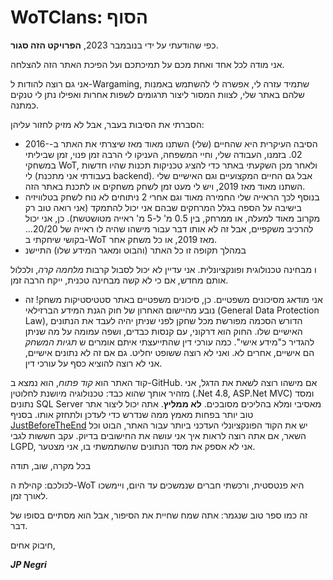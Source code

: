 # WoTClans: הסוף

כפי שהודעתי על ידי בנובמבר 2023, **הפרויקט הזה סגור**.

אני מודה לכל אחד ואחת מכם על תמיכתכם ועל הפיכת האתר הזה להצלחה.

אני גם רוצה להודות ל-Wargaming, שתמיד עזרה לי, אפשרה לי להשתמש באמנות שלהם באתר שלי, לצוות המסור ליצור תרגומים לשפות אחרות ואפילו נתן לי טנקים כמתנה.

הסברתי את הסיבות בעבר, אבל לא מזיק לחזור עליהן:

* הסיבה העיקרית היא שהחיים (שלי) השתנו מאוד מאז שיצרתי את האתר ב-2016-02. בזמנו, העבודה שלי, וחיי המשפחה, העניקו לי הרבה זמן פנוי, זמן שביליתי במשחקי WoT, ולאחר מכן השקעתי באתר כדי להציג טכניקות תכנות שהיו חדשות לי (בעבודתי אני מתכנת backend). אבל גם החיים המקצועיים וגם האישיים שלי השתנו מאוד מאז 2019, ויש לי מעט זמן לשחק משחקים או לתכנת באתר הזה.
* בנוסף לכך הראייה שלי החמירה מאוד וגם אחרי 2 ניתוחים לא נוח לשחק בטלוויזיה בישיבה על הספה בגלל המרחקים שבהם אני יכול להתמקד (אני רואה טוב רק מקרוב מאוד למעלה, או ממרחק, בין 0.5 מ' ל-5 מ' ראייה מטושטשת). כן, אני יכול להרכיב משקפיים, אבל זה לא אותו דבר עבור מישהו שהיה לו ראייה של 20/20... בקושי שיחקתי ב-WoT מאז 2019, או כל משחק אחר.
* במהלך תקופה זו כל האתר (והבוט ומאגר המידע שלו) התיישנ

ו מבחינה טכנולוגית ופונקציונלית. אני עדיין לא יכול לסבול קרבות *מלחמה קרה*, ולכלול אותם מחדש, אם כי לא קשה מבחינה טכנית, ייקח הרבה זמן.
* אני מודאג מסיכונים משפטיים. כן, סיכונים משפטיים באתר סטטיסטיקות משחק! זה נובע מהיישום האחרון של חוק הגנת המידע הברזילאי (General Data Protection Law), הדורש הסכמה מפורשת מכל שחקן לפני שניתן יהיה לעבד את הנתונים האישיים שלו. החוק הוא דרקוני, עם קנסות כבדים, ושפה עמומה על מה שניתן להגדיר כ"מידע אישי". כמה עורכי דין שהתייעצתי איתם אומרים ש *תגיות המשחק* הם אישיים, אחרים לא. ואני לא רוצה ששופט יחליט. גם אם זה לא נתונים אישיים, אני לא רוצה להוציא כסף על עורכי דין.

קוד האתר הוא *קוד פתוח*, הוא נמצא ב-GitHub. אם מישהו רוצה לשאת את הדגל, אני מזהיר אותך שהוא כבד: טכנולוגיה מיושנת לחלוטין (.Net 4.8, ASP.Net MVC) ומסד נתונים SQL Server מאסיבי ומלא בהליכים מסובכים. **לא ממליץ**. אתה יכול ליצור אתר טוב יותר בפחות מאמץ ממה שנדרש כדי לעדכן ולתחזק אותו. בסניף [JustBeforeTheEnd](https://github.com/negri/wotclans/tree/JustBeforeTheEnd) יש את הקוד הפונקציונלי העדכני ביותר עבור האתר, הבוט וכל השאר, אם אתה רוצה לראות איך אני עושה את החישובים בדיוק. עקב חששות לגבי LGPD, אני לא אספק את מסד הנתונים שהשתמשתי בו, אני מצטער.

בכל מקרה, שוב, תודה

 לכולכם: קהילת ה-WoT היא פנטסטית, ורכשתי חברים שנמשכים עד היום, ויימשכו לאורך זמן.

זה כמו ספר טוב שנגמר: אתה שמח שחיית את הסיפור, אבל הוא מסתיים בסופו של דבר.

חיבוק אחים,

***JP Negri***

